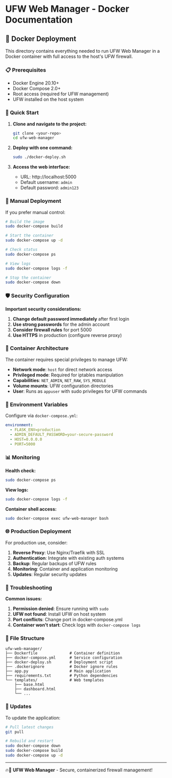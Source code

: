 # UFW Web Manager - Docker Documentation

## 🐳 Docker Deployment

This directory contains everything needed to run UFW Web Manager in a Docker container with full access to the host's UFW firewall.

### 📋 Prerequisites

- Docker Engine 20.10+
- Docker Compose 2.0+
- Root access (required for UFW management)
- UFW installed on the host system

### 🚀 Quick Start

1. **Clone and navigate to the project:**
   ```bash
   git clone <your-repo>
   cd ufw-web-manager
   ```

2. **Deploy with one command:**
   ```bash
   sudo ./docker-deploy.sh
   ```

3. **Access the web interface:**
   - URL: http://localhost:5000
   - Default username: `admin`
   - Default password: `admin123`

### 🔧 Manual Deployment

If you prefer manual control:

```bash
# Build the image
sudo docker-compose build

# Start the container
sudo docker-compose up -d

# Check status
sudo docker-compose ps

# View logs
sudo docker-compose logs -f

# Stop the container
sudo docker-compose down
```

### 🛡️ Security Configuration

**Important security considerations:**

1. **Change default password immediately** after first login
2. **Use strong passwords** for the admin account
3. **Consider firewall rules** for port 5000
4. **Use HTTPS** in production (configure reverse proxy)

### 🔗 Container Architecture

The container requires special privileges to manage UFW:

- **Network mode**: `host` for direct network access
- **Privileged mode**: Required for iptables manipulation
- **Capabilities**: `NET_ADMIN`, `NET_RAW`, `SYS_MODULE`
- **Volume mounts**: UFW configuration directories
- **User**: Runs as `appuser` with sudo privileges for UFW commands

### 🔄 Environment Variables

Configure via `docker-compose.yml`:

```yaml
environment:
  - FLASK_ENV=production
  - ADMIN_DEFAULT_PASSWORD=your-secure-password
  - HOST=0.0.0.0
  - PORT=5000
```

### 📊 Monitoring

**Health check:**
```bash
sudo docker-compose ps
```

**View logs:**
```bash
sudo docker-compose logs -f
```

**Container shell access:**
```bash
sudo docker-compose exec ufw-web-manager bash
```

### 🌐 Production Deployment

For production use, consider:

1. **Reverse Proxy**: Use Nginx/Traefik with SSL
2. **Authentication**: Integrate with existing auth systems
3. **Backup**: Regular backups of UFW rules
4. **Monitoring**: Container and application monitoring
5. **Updates**: Regular security updates

### 🔧 Troubleshooting

**Common issues:**

1. **Permission denied**: Ensure running with `sudo`
2. **UFW not found**: Install UFW on host system
3. **Port conflicts**: Change port in docker-compose.yml
4. **Container won't start**: Check logs with `docker-compose logs`

### 📝 File Structure

```
ufw-web-manager/
├── Dockerfile              # Container definition
├── docker-compose.yml      # Service configuration
├── docker-deploy.sh        # Deployment script
├── .dockerignore           # Docker ignore rules
├── app.py                  # Main application
├── requirements.txt        # Python dependencies
└── templates/              # Web templates
    ├── base.html
    ├── dashboard.html
    └── ...
```

### 🔄 Updates

To update the application:

```bash
# Pull latest changes
git pull

# Rebuild and restart
sudo docker-compose down
sudo docker-compose build
sudo docker-compose up -d
```

---

🔥🧱 **UFW Web Manager** - Secure, containerized firewall management!